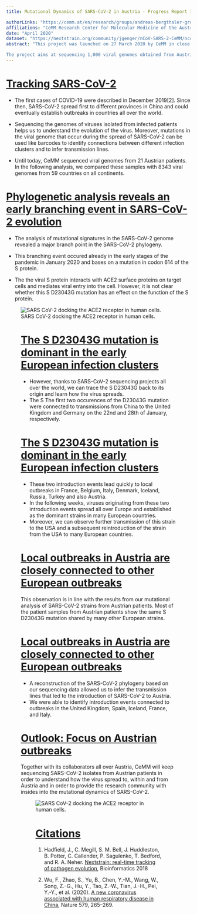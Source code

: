 ```yaml
---
title: Mutational Dynamics of SARS-CoV-2 in Austria - Progress Report 1

authorLinks: "https://cemm.at/en/research/groups/andreas-bergthaler-group/"
affiliations: "CeMM Research Center for Molecular Medicine of the Austrian Academy of Sciences"
date: "April 2020"
dataset: "https://nextstrain.org/community/jgenger/nCoV-SARS-2-CeMM/ncov?d=map&r=region&c=region"
abstract: "This project was launched on 27 March 2020 by CeMM in close collaboration with the Medical University of Vienna. 

The project aims at sequencing 1,000 viral genomes obtained from Austrian patient-derived samples, in order to learn more about the molecular understanding of the COVID-19 pandemic and the causative pathogen. The project results will integrate Austrian viral genome data into a global map of SARS-CoV-2 mutations, which will help decipher the mutational dynamics underlying the COVID-19 pandemic."
---
```


# [Tracking SARS-CoV-2](https://nextstrain.org/community/jgenger/nCoV-SARS-2-CeMM/ncov?animate=2019-12-19,2020-04-24,0,0,15000&d=map&r=region&c=region)

* The first cases of COVID-19 were described in December 2019[2]. Since then, SARS-CoV-2 spread first to different provinces in China and could eventually establish outbreaks in countries all over the world.

* Sequencing the genomes of viruses isolated from infected patients helps us to understand the evolution of the virus. Moreover, mutations in the viral genome that occur during the spread of SARS-CoV-2 can be used like barcodes to identify connections between different infection clusters and to infer transmission lines.

* Until today, CeMM sequenced viral genomes from 21 Austrian patients. In the following analysis, we compared these samples with 8343 viral genomes from 59 countries on all continents.

# [Phylogenetic analysis reveals an early branching event in SARS-CoV-2 evolution](https://nextstrain.org/community/jgenger/nCoV-SARS-2-CeMM/ncov?c=gt-S_614&d=tree,entropy)

* The analysis of mutational signatures in the SARS-CoV-2 genome revealed a major branch point in the SARS-CoV-2 phylogeny. 
* This branching event occured already in the early stages of the pandemic in January 2020 and bases on a mutation in codon 614 of the S protein. 

* The the viral S protein interacts with ACE2 surface proteins on target cells and mediates viral entry into the cell. However, it is not clear whether this S D23043G mutation has an effect on the function of the S protein.

<figure class="image"><img src="https://cemm.at/fileadmin/_processed_/8/b/csm_Illustration-SARS-CoV-2_2_Bobby-Rajesh-Malhotra_CeMM_45a7e025a0.png" alt="SARS CoV-2 docking the ACE2 receptor in human cells."><figcaption>SARS CoV-2 docking the ACE2 receptor in human cells.</figcaption>

# [The S D23043G mutation is dominant in the early European infection clusters](https://nextstrain.org/community/jgenger/nCoV-SARS-2-CeMM/ncov?c=gt-S_614&dmax=2020-02-24&dmin=2020-01-11&d=map&s=Germany/BavPat1/2020)

* However, thanks to SARS-CoV-2 sequencing projects all over the world, we can trace the S D23043G back to its origin and learn how the virus spreads. 
* The S The first two occurences of the D23043G mutation were connected to transmissions from China to the United Kingdom and Germany on the 22nd and 28th of January, respectively. 

# [The S D23043G mutation is dominant in the early European infection clusters](https://nextstrain.org/community/jgenger/nCoV-SARS-2-CeMM/ncov?animate=2019-12-19,2020-04-24,0,0,15000&c=gt-S_614&d=map&f_region=Europe)

* These two introduction events lead quickly to local outbreaks in France, Belgium, Italy, Denmark, Iceland, Russia, Turkey and also Austria.
* In the following weeks, viruses originating from these two introduction events spread all over Europe and established as the dominant strains in many European countries.
* Moreover, we can observe further transmission of this strain to the USA and a subsequent reintroduction of the strain from the USA to many European countries.

# [Local outbreaks in Austria are closely connected to other European outbreaks](https://nextstrain.org/community/jgenger/nCoV-SARS-2-CeMM/ncov?c=gt-S_614&f_country=Austria&d=tree)

This observation is in line with the results from our mutational analysis of SARS-CoV-2 strains from Austrian patients. Most of the patient samples from Austrian patients show the same S D23043G mutation shared by many other European strains.

# [Local outbreaks in Austria are closely connected to other European outbreaks](https://nextstrain.org/community/jgenger/nCoV-SARS-2-CeMM/ncov?f_country=Austria&d=map&r=location)

* A reconstruction of the SARS-CoV-2 phylogeny based on our sequencing data allowed us to infer the transmission lines that led to the introduction of SARS-CoV-2 to Austria. 
* We were able to identify introduction events connected to outbreaks in the United Kingdom, Spain, Iceland, France, and Italy.

# [Outlook: Focus on Austrian outbreaks ](https://nextstrain.org/community/jgenger/nCoV-SARS-2-CeMM/ncov?c=division&f_country=Austria&d=tree,map&r=division)

Together with its collaborators all over Austria, CeMM will keep sequencing SARS-CoV-2 isolates from Austrian patients in order to understand how the virus spread to, within and from Austria and in order to provide the research community with insides into the mutational dynamics of SARS-CoV-2.

<figure class="image"><img src="https://cemm.at/fileadmin/_processed_/f/c/csm_Illustration-SARS-CoV-2_1_Bobby-Rajesh-Malhotra_CeMM_8f76ab32e9.png" alt="SARS CoV-2 docking the ACE2 receptor in human cells.">

# [Citations](https://nextstrain.org/community/jgenger/nCoV-SARS-2-CeMM/ncov?d=map&r=region)

1. Hadfield, J., C. Megill, S. M. Bell, J. Huddleston, B. Potter, C. Callender, P. Sagulenko, T. Bedford, and R. A. Neher. [Nextstrain: real-time tracking of pathogen evolution](https://doi.org/10.1093/bioinformatics/bty407), Bioinformatics 2018

2. Wu, F., Zhao, S., Yu, B., Chen, Y.-M., Wang, W., Song, Z.-G., Hu, Y., Tao, Z.-W., Tian, J.-H., Pei, Y.-Y., et al. (2020). [A new coronavirus associated with human respiratory disease in China](https://doi.org/10.1038/s41586-020-2008-3), Nature 579, 265–269.

